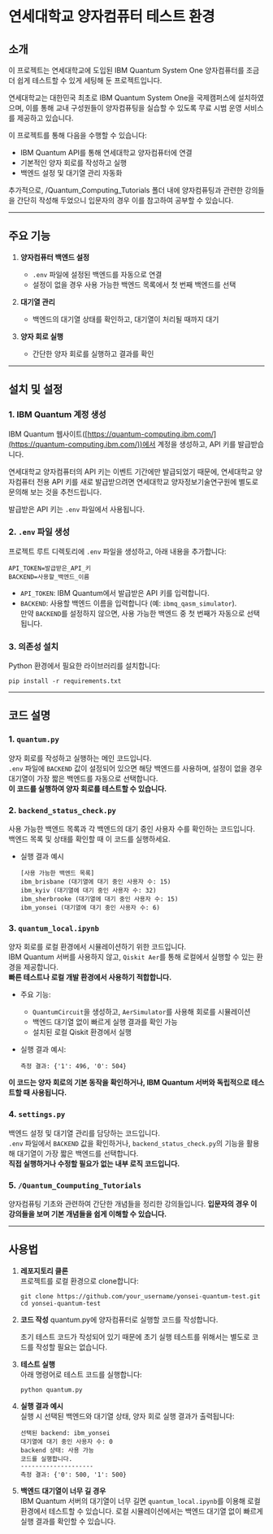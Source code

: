 # 연세대학교 양자컴퓨터 테스트 환경

## 소개

이 프로젝트는 연세대학교에 도입된 IBM Quantum System One 양자컴퓨터를 조금 더 쉽게 테스트할 수 있게 세팅해 둔 프로젝트입니다.

연세대학교는 대한민국 최초로 IBM Quantum System One을 국제캠퍼스에 설치하였으며, 이를 통해 교내 구성원들이 양자컴퓨팅을 실습할 수 있도록 무료 시범 운영 서비스를 제공하고 있습니다.

이 프로젝트를 통해 다음을 수행할 수 있습니다:

- IBM Quantum API를 통해 연세대학교 양자컴퓨터에 연결
- 기본적인 양자 회로를 작성하고 실행
- 백엔드 설정 및 대기열 관리 자동화

추가적으로, /Quantum_Computing_Tutorials 폴더 내에 양자컴퓨팅과 관련한 강의들을 간단히 작성해 두었으니 입문자의 경우 이를 참고하여 공부할 수 있습니다.

---

## 주요 기능

1. **양자컴퓨터 백엔드 설정**

   - `.env` 파일에 설정된 백엔드를 자동으로 연결
   - 설정이 없을 경우 사용 가능한 백엔드 목록에서 첫 번째 백엔드를 선택

2. **대기열 관리**

   - 백엔드의 대기열 상태를 확인하고, 대기열이 처리될 때까지 대기

3. **양자 회로 실행**
   - 간단한 양자 회로를 실행하고 결과를 확인

---

## 설치 및 설정

### 1. IBM Quantum 계정 생성

IBM Quantum 웹사이트([https://quantum-computing.ibm.com/](https://quantum-computing.ibm.com/))에서 계정을 생성하고, API 키를 발급받습니다.

연세대학교 양자컴퓨터의 API 키는 이벤트 기간에만 발급되었기 때문에, 연세대학교 양자컴퓨터 전용 API 키를 새로 발급받으려면 연세대학교 양자정보기술연구원에 별도로 문의해 보는 것을 추천드립니다.

발급받은 API 키는 `.env` 파일에서 사용됩니다.

### 2. `.env` 파일 생성

프로젝트 루트 디렉토리에 `.env` 파일을 생성하고, 아래 내용을 추가합니다:

```
API_TOKEN=발급받은_API_키
BACKEND=사용할_백엔드_이름
```

- `API_TOKEN`: IBM Quantum에서 발급받은 API 키를 입력합니다.
- `BACKEND`: 사용할 백엔드 이름을 입력합니다 (예: `ibmq_qasm_simulator`).  
  만약 `BACKEND`를 설정하지 않으면, 사용 가능한 백엔드 중 첫 번째가 자동으로 선택됩니다.

### 3. 의존성 설치

Python 환경에서 필요한 라이브러리를 설치합니다:

```
pip install -r requirements.txt
```

---

## 코드 설명

### 1. `quantum.py`

양자 회로를 작성하고 실행하는 메인 코드입니다.  
`.env` 파일에 `BACKEND` 값이 설정되어 있으면 해당 백엔드를 사용하며, 설정이 없을 경우 대기열이 가장 짧은 백엔드를 자동으로 선택합니다.  
**이 코드를 실행하여 양자 회로를 테스트할 수 있습니다.**

### 2. `backend_status_check.py`

사용 가능한 백엔드 목록과 각 백엔드의 대기 중인 사용자 수를 확인하는 코드입니다.  
백엔드 목록 및 상태를 확인할 때 이 코드를 실행하세요.

- 실행 결과 예시

  ```
  [사용 가능한 백엔드 목록]
  ibm_brisbane (대기열에 대기 중인 사용자 수: 15)
  ibm_kyiv (대기열에 대기 중인 사용자 수: 32)
  ibm_sherbrooke (대기열에 대기 중인 사용자 수: 15)
  ibm_yonsei (대기열에 대기 중인 사용자 수: 6)
  ```

### 3. `quantum_local.ipynb`

양자 회로를 로컬 환경에서 시뮬레이션하기 위한 코드입니다.  
IBM Quantum 서버를 사용하지 않고, `Qiskit Aer`를 통해 로컬에서 실행할 수 있는 환경을 제공합니다.  
**빠른 테스트나 로컬 개발 환경에서 사용하기 적합합니다.**

- 주요 기능:

  - `QuantumCircuit`을 생성하고, `AerSimulator`를 사용해 회로를 시뮬레이션
  - 백엔드 대기열 없이 빠르게 실행 결과를 확인 가능
  - 설치된 로컬 Qiskit 환경에서 실행

- 실행 결과 예시:
  ```
  측정 결과: {'1': 496, '0': 504}
  ```

**이 코드는 양자 회로의 기본 동작을 확인하거나, IBM Quantum 서버와 독립적으로 테스트할 때 사용됩니다.**

### 4. `settings.py`

백엔드 설정 및 대기열 관리를 담당하는 코드입니다.  
`.env` 파일에서 `BACKEND` 값을 확인하거나, `backend_status_check.py`의 기능을 활용해 대기열이 가장 짧은 백엔드를 선택합니다.  
**직접 실행하거나 수정할 필요가 없는 내부 로직 코드입니다.**

### 5. `/Quantum_Coumputing_Tutorials`

양자컴퓨팅 기초와 관련하여 간단한 개념들을 정리한 강의들입니다.
**입문자의 경우 이 강의들을 보며 기본 개념들을 쉽게 이해할 수 있습니다.**

---

## 사용법

1. **레포지토리 클론**  
   프로젝트를 로컬 환경으로 clone합니다:

   ```
   git clone https://github.com/your_username/yonsei-quantum-test.git
   cd yonsei-quantum-test
   ```

2. **코드 작성**
   quantum.py에 양자컴퓨터로 실행할 코드를 작성합니다.

   초기 테스트 코드가 작성되어 있기 때문에 초기 실행 테스트를 위해서는 별도로 코드를 작성할 필요는 없습니다.

3. **테스트 실행**  
   아래 명령어로 테스트 코드를 실행합니다:

   ```
   python quantum.py
   ```

4. **실행 결과 예시**  
   실행 시 선택된 백엔드와 대기열 상태, 양자 회로 실행 결과가 출력됩니다:

   ```
   선택된 backend: ibm_yonsei
   대기열에 대기 중인 사용자 수: 0
   backend 상태: 사용 가능
   코드를 실행합니다.
   --------------------
   측정 결과: {'0': 500, '1': 500}
   ```

5. **백엔드 대기열이 너무 길 경우**  
   IBM Quantum 서버의 대기열이 너무 길면 `quantum_local.ipynb`를 이용해 로컬 환경에서 테스트할 수 있습니다.
   로컬 시뮬레이션에서는 백엔드 대기열 없이 빠르게 실행 결과를 확인할 수 있습니다.
